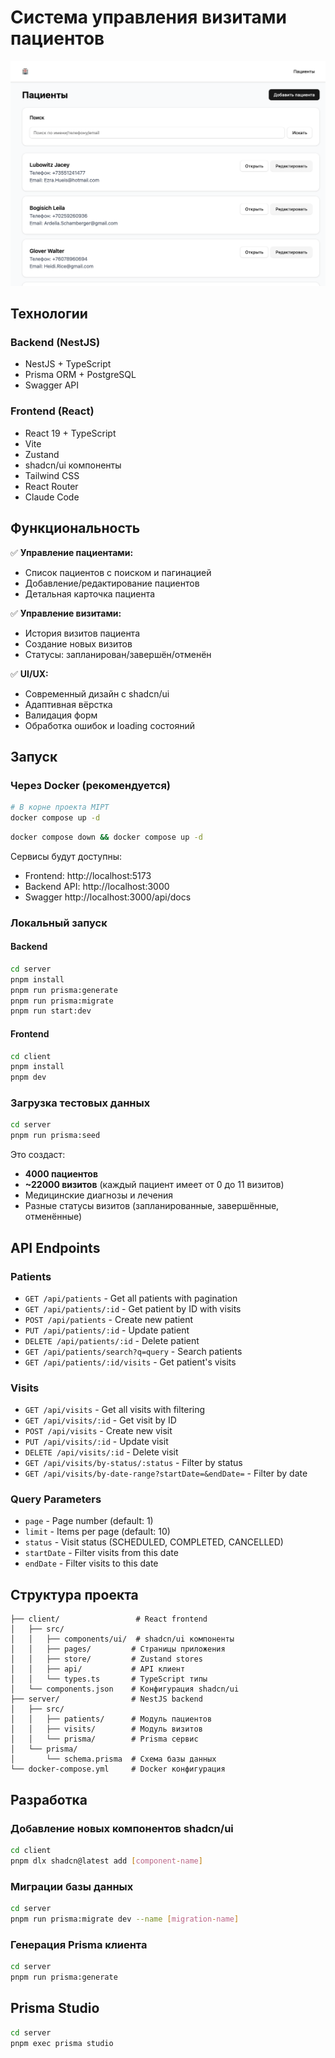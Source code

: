 # Cистема управления визитами пациентов

![image_docs](image_example.png)

## Технологии

### Backend (NestJS)
- NestJS + TypeScript
- Prisma ORM + PostgreSQL
- Swagger API

### Frontend (React)
- React 19 + TypeScript
- Vite 
- Zustand 
- shadcn/ui компоненты
- Tailwind CSS 
- React Router 
- Claude Code

## Функциональность

✅ **Управление пациентами:**
- Список пациентов с поиском и пагинацией
- Добавление/редактирование пациентов
- Детальная карточка пациента

✅ **Управление визитами:**
- История визитов пациента
- Создание новых визитов
- Статусы: запланирован/завершён/отменён

✅ **UI/UX:**
- Современный дизайн с shadcn/ui
- Адаптивная вёрстка
- Валидация форм
- Обработка ошибок и loading состояний

## Запуск

### Через Docker (рекомендуется)

```bash
# В корне проекта MIPT
docker compose up -d
```

```bash
docker compose down && docker compose up -d
```

Сервисы будут доступны:
- Frontend: http://localhost:5173 
- Backend API: http://localhost:3000
- Swagger http://localhost:3000/api/docs

### Локальный запуск

#### Backend
```bash
cd server
pnpm install
pnpm run prisma:generate
pnpm run prisma:migrate
pnpm run start:dev
```

#### Frontend
```bash
cd client
pnpm install
pnpm dev
```

### Загрузка тестовых данных

```bash
cd server
pnpm run prisma:seed
```

Это создаст:
- **4000 пациентов** 
- **~22000 визитов** (каждый пациент имеет от 0 до 11 визитов)
- Медицинские диагнозы и лечения
- Разные статусы визитов (запланированные, завершённые, отменённые)


## API Endpoints

### Patients
- `GET /api/patients` - Get all patients with pagination
- `GET /api/patients/:id` - Get patient by ID with visits
- `POST /api/patients` - Create new patient
- `PUT /api/patients/:id` - Update patient
- `DELETE /api/patients/:id` - Delete patient
- `GET /api/patients/search?q=query` - Search patients
- `GET /api/patients/:id/visits` - Get patient's visits

### Visits
- `GET /api/visits` - Get all visits with filtering
- `GET /api/visits/:id` - Get visit by ID
- `POST /api/visits` - Create new visit
- `PUT /api/visits/:id` - Update visit
- `DELETE /api/visits/:id` - Delete visit
- `GET /api/visits/by-status/:status` - Filter by status
- `GET /api/visits/by-date-range?startDate=&endDate=` - Filter by date

### Query Parameters
- `page` - Page number (default: 1)
- `limit` - Items per page (default: 10)
- `status` - Visit status (SCHEDULED, COMPLETED, CANCELLED)
- `startDate` - Filter visits from this date
- `endDate` - Filter visits to this date


## Структура проекта

```
├── client/                 # React frontend
│   ├── src/
│   │   ├── components/ui/  # shadcn/ui компоненты
│   │   ├── pages/         # Страницы приложения
│   │   ├── store/         # Zustand stores
│   │   ├── api/           # API клиент
│   │   └── types.ts       # TypeScript типы
│   └── components.json    # Конфигурация shadcn/ui
├── server/                # NestJS backend
│   ├── src/
│   │   ├── patients/      # Модуль пациентов
│   │   ├── visits/        # Модуль визитов
│   │   └── prisma/        # Prisma сервис
│   └── prisma/
│       └── schema.prisma  # Схема базы данных
└── docker-compose.yml     # Docker конфигурация
```

## Разработка

### Добавление новых компонентов shadcn/ui

```bash
cd client
pnpm dlx shadcn@latest add [component-name]
```

### Миграции базы данных

```bash
cd server
pnpm run prisma:migrate dev --name [migration-name]
```

### Генерация Prisma клиента

```bash
cd server
pnpm run prisma:generate
```

 ## Prisma Studio

```bash
cd server
pnpm exec prisma studio
 ```
